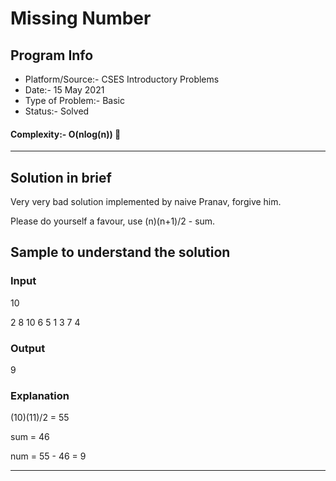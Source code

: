 # Missing Number
## Program Info
- Platform/Source:- CSES Introductory Problems
- Date:- 15 May 2021
- Type of Problem:- Basic
- Status:- Solved
#### Complexity:- O(nlog(n)) 🥲
---
## Solution in brief
Very very bad solution implemented by naive Pranav, forgive him.

Please do yourself a favour, use (n)(n+1)/2 - sum.

## Sample to understand the solution

### Input
10

2 8 10 6 5 1 3 7 4

### Output
9

### Explanation

(10)(11)/2 = 55

sum = 46

num = 55 - 46 = 9

---